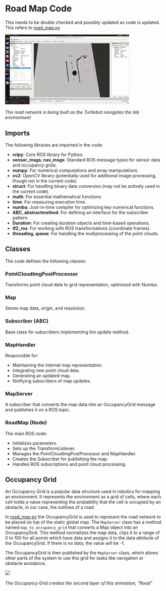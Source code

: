 # Road Map Code

This needs to be double checked and possibly updated as code is updated.
This refers to [road_map.py](/Software/TurtleBot4/road_navigate/road_navigate/road_map.py)

<img src="../../../../Documentation/Assets/Videos/Turtlebot4/Software/screencast_roadpy_gif1.gif" width=400>  

_The road network is being built as the Turtlebot navigates the lab environment_

## Imports

The following libraries are imported in the code:

* **rclpy**: Core ROS library for Python.
* **sensor_msgs, nav_msgs**: Standard ROS message types for sensor data and occupancy grids.
* **numpy**: For numerical computations and array manipulations.
* **cv2**: OpenCV library (potentially used for additional image processing, though not in the current code).
* **struct**: For handling binary data conversion (may not be actively used in the current code).
* **math**: For essential mathematical functions.
* **time**: For measuring execution time.
* **numba**: Just-in-time compiler for optimizing key numerical functions.
* **ABC, abstractmethod**: For defining an interface for the subscriber pattern.
* **Duration**: For creating duration objects and time-based operations.
* **tf2_ros**: For working with ROS transformations (coordinate frames).
* **threading, queue**: For handling the multiprocessing of the point clouds.

## Classes

The code defines the following classes:

### PointCloudImgPostProcessor

Transforms point cloud data to grid representation, optimized with Numba.

### Map

Stores map data, origin, and resolution.

### Subscriber (ABC)

Base class for subscribers implementing the update method.

### MapHandler

Responsible for:
* Maintaining the internal map representation.
* Integrating new point cloud data.
* Generating an updated map.
* Notifying subscribers of map updates.

### MapServer

A subscriber that converts the map data into an OccupancyGrid message and publishes it on a ROS topic.

### RoadMap (Node)

The main ROS node:
* Initializes parameters.
* Sets up the TransformListener.
* Manages the PointCloudImgPostProcessor and MapHandler.
* Creates the Subscriber for publishing the map.
* Handles ROS subscriptions and point cloud processing.


## Occupancy Grid
An Occupancy Grid is a popular data structure used in robotics for mapping an environment. It represents the environment as a grid of cells, where each cell holds a value representing the probability that the cell is occupied by an obstacle, in our case, the outlines of a road.  

In [road_map.py](/Software/TurtleBot4/road_navigate/road_navigate/road_map.py) the OccupancyGrid is used to represent the road network to be placed on top of the static global map. The `MapServer` class has a method named `map_to_occupancy_grid` that converts a Map object into an OccupancyGrid. This method normalizes the map data, clips it to a range of 0 to 100 for all points which have data and assigns it to the data attribute of the OccupancyGrid. If there is no data, the value will be -1. 

The OccupancyGrid is then published by the `MapServer` class, which allows other parts of the system to use this grid for tasks like navigation or obstacle avoidance.

<img src="../../../../Documentation/Assets/Videos/Turtlebot4/Software/Environment_Layers.gif" width=300>  

_The Occupancy Grid creates the second layer of this animation, "Road"_ 




